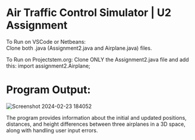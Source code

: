 # Air Traffic Control Simulator | U2 Assignment

To Run on VSCode or Netbeans: <br />
Clone both .java (Assignment2.java and Airplane.java) files. <br />

To Run on Projectstem.org:
Clone ONLY the Assignment2.java file and add this: import assignment2.Airplane;

# Program Output:
![Screenshot 2024-02-23 184052](https://github.com/techmengg/air-traffic-simulator/assets/125338813/4304bec9-c810-4462-ad82-3380e2acdc36)

The program provides information about the initial and updated positions, distances, and height differences between three airplanes in a 3D space,
along with handling user input errors.
